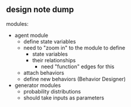 ## design note dump

modules:

- agent module
    - define state variables
    - need to "zoom in" to the module to define
        - state variables
        - their relationships
            - need "function" edges for this
    - attach behaviors
    - define new behaviors (Behavior Designer)
- generator modules
    - probability distributions
    - should take inputs as parameters
